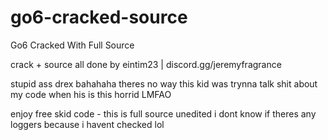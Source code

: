 # go6-cracked-source
Go6 Cracked With Full Source

crack + source all done by eintim23 | discord.gg/jeremyfragrance

stupid ass drex bahahaha theres no way this kid was trynna talk shit about my code when his is this horrid LMFAO

enjoy free skid code - this is full source unedited i dont know if theres any loggers because i havent checked lol
